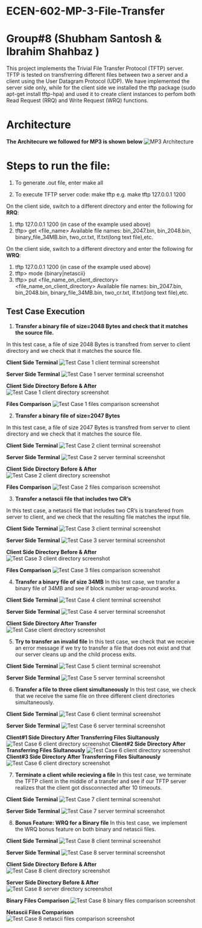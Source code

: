 # ECEN-602-MP-3-File-Transfer
# Group#8 (Shubham Santosh & Ibrahim Shahbaz )

This project implements the Trivial File Transfer Protocol (TFTP) server. TFTP is tested on transfrerring different files between two a server and a client using the User Datagram Protocol (UDP). We have implemented the server side only, while for the client side we installed the tftp package (sudo apt-get install tftp-hpa) and used it to create client instances to perfom both Read Request (RRQ) and Write Request (WRQ) functions.

# Architecture

**The Architecure we followed for MP3 is shown below**
![MP3 Architecture](MP3_architecture.jpg)


# Steps to run the file:
 
1. To generate .out file, enter
make all
 
2. To execute TFTP server code:
make tftp <IP> <PORT>
e.g. make tftp 127.0.0.1 1200
 
 
On the client side, switch to a different directory and enter the following for **RRQ**:
1. tftp 127.0.0.1 1200 (in case of the example used above)
2. tftp> get <file_name>
Available file names: bin_2047.bin, bin_2048.bin, binary_file_34MB.bin, two_cr.txt, lf.txt(long text file),etc.

On the client side, switch to a different directory and enter the following for **WRQ**:
1. tftp 127.0.0.1 1200 (in case of the example used above)
2. tftp> mode {binary|netascii}
3. tftp> put <file_name_on_client_directory> <file_name_on_client_directory>
Available file names: bin_2047.bin, bin_2048.bin, binary_file_34MB.bin, two_cr.txt, lf.txt(long text file),etc.


## Test Case Execution

1. **Transfer a binary file of size=2048 Bytes and check that it matches the source file.**
 
In this test case, a file of size 2048 Bytes is transfred from server to client directory and we check that it matches the source file.

**Client Side Terminal**
![Test Case 1 client terminal screenshot](Screenshots/TS1_client_terminal.png)

**Server Side Terminal**
![Test Case 1 server terminal screenshot](Screenshots/TS1_server_terminal.png)

**Client Side Directory Before & After**
![Test Case 1 client directory screenshot](Screenshots/TS1_client_Directory.png)

**Files Comparison**
![Test Case 1 files comparison screenshot](Screenshots/TS1_client_files_comparison.png)

2. **Transfer a binary file of size=2047 Bytes**
 
In this test case, a file of size 2047 Bytes is transfred from server to client directory and we check that it matches the source file.

**Client Side Terminal**
![Test Case 2 client terminal screenshot](Screenshots/TS2_client_terminal.png)

**Server Side Terminal**
![Test Case 2 server terminal screenshot](Screenshots/TS2_server_terminal.png)

**Client Side Directory Before & After**
![Test Case 2 client directory screenshot](Screenshots/TS2_client_Directory.png)

**Files Comparison**
![Test Case 2 files comparison screenshot](Screenshots/TS2_client_files_comparison.png)


3. **Transfer a netascii file that includes two CR’s**
 
In this test case, a netascii file that includes two CR’s is transfered from server to client, and we check that the resulting file matches the input file.

**Client Side Terminal**
![Test Case 3 client terminal screenshot](Screenshots/TS3_client_terminal.png)

**Server Side Terminal**
![Test Case 3 server terminal screenshot](Screenshots/TS3_server_terminal.png)

**Client Side Directory Before & After**
![Test Case 3 client directory screenshot](Screenshots/TS3_client_Directory.png)

**Files Comparison**
![Test Case 3 files comparison screenshot](Screenshots/TS3_client_files_comparison.png)


4. **Transfer a binary file of size 34MB**
In this test case, we transfer a binary file of 34MB and see if block number wrap-around works.

**Client Side Terminal**
![Test Case 4 client terminal screenshot](Screenshots/TS4_client_terminal.png)

**Server Side Terminal**
![Test Case 4 server terminal screenshot](Screenshots/TS4_server_terminal.png)

**Client Side Directory After Transfer**
![Test Case  client directory screenshot](Screenshots/TS4_client_Directory.png)


5. **Try to transfer an invalid file**
In this test case, we check that we receive an error message if we try to transfer a file that does not exist and that our server cleans up and the child process exits.

**Client Side Terminal**
![Test Case 5 client terminal screenshot](Screenshots/TS5_client_terminal.png)

**Server Side Terminal**
![Test Case 5 server terminal screenshot](Screenshots/TS5_server_terminal.png)

6. **Transfer a file to three client simultaneously**
In this test case, we check that we receive the same file on three different client directories simultaneously.


**Client Side Terminal**
![Test Case 6 client terminal screenshot](Screenshots/TS6_client_terminal.png)


**Server Side Terminal**
![Test Case 6 server terminal screenshot](Screenshots/TS6_server_terminal.png)

**Client#1 Side Directory After Transferring Files Siultanously**
![Test Case 6 client directory screenshot](Screenshots/TS6_client1_Directory.png)
**Client#2 Side Directory After Transferring Files Siultanously**
![Test Case 6 client directory screenshot](Screenshots/TS6_client2_Directory.png)
**Client#3 Side Directory After Transferring Files Siultanously**
![Test Case 6 client directory screenshot](Screenshots/TS6_client3_Directory.png)



7. **Terminate a client while recieving a file**
In this test case, we terminate the TFTP client in the middle of a transfer and see if our TFTP server realizes that the client got dissconnected after 10 timeouts.

**Client Side Terminal**
![Test Case 7 client terminal screenshot](Screenshots/TS7_client_terminal.png)

**Server Side Terminal**
![Test Case 7 server terminal screenshot](Screenshots/TS7_server_terminal.png)

8. **Bonus Feature: WRQ for a Binary file**
In this test case, we implement the WRQ bonus feature on both binary and netascii files.


**Client Side Terminal**
![Test Case 8 client terminal screenshot](Screenshots/TS8_client_terminal.png)

**Server Side Terminal**
![Test Case 8 server terminal screenshot](Screenshots/TS8_server_terminal.png)

**Client Side Directory Before & After**
![Test Case 8 client directory screenshot](Screenshots/TS8_client_Directory.png)

**Server Side Directory Before & After**
![Test Case 8 server directory screenshot](Screenshots/TS8_server_Directory.png)

**Binary Files Comparison**
![Test Case 8 binary files comparison screenshot](Screenshots/TS8_binary_files_comparison.png)

**Netascii Files Comparison**
![Test Case 8 netascii files comparison screenshot](Screenshots/TS8_netascii_files_comparison.png)
